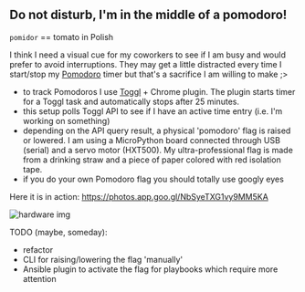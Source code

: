 ## Do not disturb, I'm in the middle of a pomodoro!

`pomidor` == tomato in Polish

I think I need a visual cue for my coworkers to see if I am busy and would prefer to avoid interruptions. They may get a little distracted every time I start/stop my [Pomodoro](https://en.wikipedia.org/wiki/Pomodoro_Technique) timer but that's a sacrifice I am willing to make ;>

* to track Pomodoros I use [Toggl](https://toggl.com) + Chrome plugin. The plugin starts timer for a Toggl task and automatically stops after 25 minutes.
* this setup polls Toggl API to see if I have an active time entry (i.e. I'm working on something)
* depending on the API query result, a physical 'pomodoro' flag is raised or lowered. I am using a MicroPython board connected through USB (serial) and a servo motor (HXT500). My ultra-professional flag is made from a drinking straw and a piece of paper colored with red isolation tape.
* if you do your own Pomodoro flag you should totally use googly eyes

Here it is in action: https://photos.app.goo.gl/NbSyeTXG1vy9MM5KA 

![hardware img](https://lh3.googleusercontent.com/JyYk-AufSYQD7SBq7ILhtbM-SrZ3e_sMbshcCB6PgVDzM4EM-sdc4r4ARyn_LFobwAf5X9ynhN54FWXU70frG1R9KZC5Txb-RyyHH_z2v8OskbleVvN_J64w3PyC1L7ZqwgAOhKM-6M=w720-h959-no)

TODO (maybe, someday):
* refactor
* CLI for raising/lowering the flag 'manually'
* Ansible plugin to activate the flag for playbooks which require more attention
